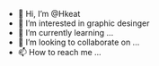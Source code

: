 - 👋 Hi, I’m @Hkeat
- 👀 I’m interested in graphic desinger
- 🌱 I’m currently learning ...
- 💞️ I’m looking to collaborate on ...
- 📫 How to reach me ...

<!---
Hkeat/Hkeat is a ✨ special ✨ repository because its `README.md` (this file) appears on your GitHub profile.
You can click the Preview link to take a look at your changes.
--->
